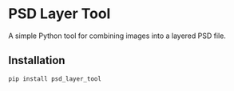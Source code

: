 # PSD Layer Tool

A simple Python tool for combining images into a layered PSD file.

## Installation

```bash
pip install psd_layer_tool
